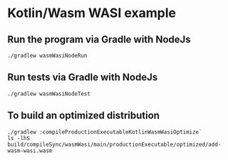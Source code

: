 # Kotlin/Wasm WASI example

## Run the program via Gradle with NodeJs

`./gradlew wasmWasiNodeRun`

## Run tests via Gradle with NodeJs

`./gradlew wasmWasiNodeTest`

## To build an optimized distribution

```
./gradlew :compileProductionExecutableKotlinWasmWasiOptimize`
ls -lhS build/compileSync/wasmWasi/main/productionExecutable/optimized/add-wasm-wasi.wasm 
```


